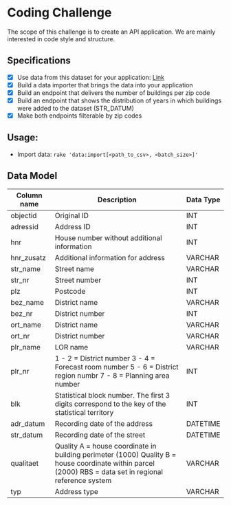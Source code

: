 # Coding Challenge

The scope of this challenge is to create an API application. We are mainly interested in code style and structure.

## Specifications
- [x] Use data from this dataset for your application: ​[Link](http://opendata-esri-de.opendata.arcgis.com/datasets/273bf4ae7f6a460fbf3000d73f7b2f76_0
)
- [x] Build a data importer that brings the data into your application
- [x] Build an endpoint that delivers the number of buildings per zip code
- [x] Build an endpoint that shows the distribution of years in which buildings were added to the dataset (​STR_DATUM​)
- [x] Make both endpoints filterable by zip codes

## Usage:

* Import data: `rake 'data:import[<path_to_csv>, <batch_size>]'`

## Data Model

Column name | Description  | Data Type
----------- | ------------ | ----------
objectid    | Original ID | INT
adressid    | Address ID   | INT
hnr         | House number without additional information | INT
hnr_zusatz  | Additional information for address | VARCHAR
str_name    | Street name | VARCHAR
str_nr      | Street number | INT
plz         | Postcode | INT
bez_name    | District name | VARCHAR
bez_nr      | District number | INT
ort_name    | District name | VARCHAR
ort_nr      | District number | VARCHAR
plr_name    | LOR name | VARCHAR
plr_nr      | 1 - 2 = District number 3 - 4 = Forecast room number 5 - 6 =  District region numbr 7 - 8 = Planning area number | INT
blk         | Statistical block number. The first 3 digits correspond to the key of the statistical territory | INT
adr_datum   | Recording date of the address | DATETIME
str_datum   | Recording date of the street | DATETIME
qualitaet   | Quality A = house coordinate in building perimeter (1000) Quality B = house coordinate within parcel (2000) RBS = data set in regional reference system | VARCHAR
typ         | Address type | VARCHAR
